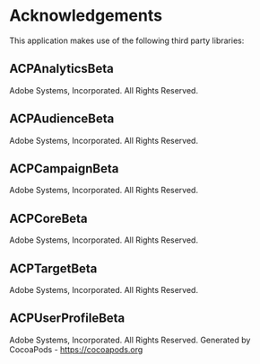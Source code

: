 # Acknowledgements
This application makes use of the following third party libraries:

## ACPAnalyticsBeta

Adobe Systems, Incorporated.  All Rights Reserved.

## ACPAudienceBeta

Adobe Systems, Incorporated.  All Rights Reserved.

## ACPCampaignBeta

Adobe Systems, Incorporated.  All Rights Reserved.

## ACPCoreBeta

Adobe Systems, Incorporated.  All Rights Reserved.

## ACPTargetBeta

Adobe Systems, Incorporated.  All Rights Reserved.

## ACPUserProfileBeta

Adobe Systems, Incorporated.  All Rights Reserved.
Generated by CocoaPods - https://cocoapods.org
